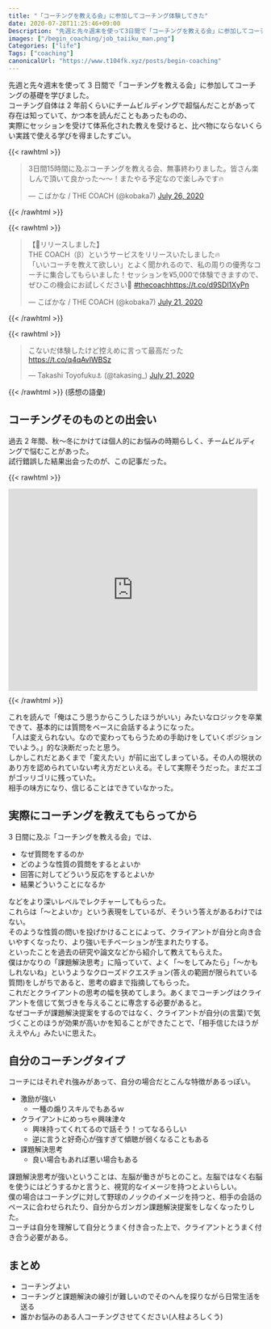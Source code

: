 ```yaml
---
title: "「コーチングを教える会」に参加してコーチング体験してきた"
date: 2020-07-28T11:25:46+09:00
Description: "先週と先々週末を使って3日間で「コーチングを教える会」に参加してコーチングの基礎を学びました"
images: ["/begin_coaching/job_taiiku_man.png"]
Categories: ["life"]
Tags: ["coaching"]
canonicalUrl: "https://www.t104fk.xyz/posts/begin-coaching"
---
```


先週と先々週末を使って 3 日間で「コーチングを教える会」に参加してコーチングの基礎を学びました。  
コーチング自体は 2 年前くらいにチームビルディングで超悩んだことがあって存在は知っていて、かつ本を読んだこともあったものの、  
実際にセッションを受けて体系化された教えを受けると、比べ物にならないくらい実践で使える学びを得ましたすごい。

{{< rawhtml >}}

<blockquote class="twitter-tweet"><p lang="ja" dir="ltr">3日間15時間に及ぶコーチングを教える会、無事終わりました。皆さん楽しんで頂いて良かった〜〜！またやる予定なので楽しみです🔥</p>&mdash; こばかな / THE COACH (@kobaka7) <a href="https://twitter.com/kobaka7/status/1287266904373989376?ref_src=twsrc%5Etfw">July 26, 2020</a></blockquote> <script async src="https://platform.twitter.com/widgets.js" charset="utf-8"></script>
{{< /rawhtml >}}

{{< rawhtml >}}

<blockquote class="twitter-tweet"><p lang="ja" dir="ltr">【🎉リリースしました】<br>THE COACH（β）というサービスをリリースいたしました🔥<br>「いいコーチを教えて欲しい」とよく聞かれるので、私の周りの優秀なコーチに集合してもらいました！セッションを¥5,000で体験できますので、ぜひこの機会にお試しください🙏 <a href="https://twitter.com/hashtag/thecoach?src=hash&amp;ref_src=twsrc%5Etfw">#thecoach</a><a href="https://t.co/d9SDl1XyPn">https://t.co/d9SDl1XyPn</a></p>&mdash; こばかな / THE COACH (@kobaka7) <a href="https://twitter.com/kobaka7/status/1285394399237570560?ref_src=twsrc%5Etfw">July 21, 2020</a></blockquote> <script async src="https://platform.twitter.com/widgets.js" charset="utf-8"></script>
{{< /rawhtml >}}

{{< rawhtml >}}

<blockquote class="twitter-tweet"><p lang="ja" dir="ltr">こないだ体験したけど控えめに言って最高だった <a href="https://t.co/q4qAvIWBSz">https://t.co/q4qAvIWBSz</a></p>&mdash; Takashi Toyofuku⚓️ (@takasing_) <a href="https://twitter.com/takasing_/status/1285396461161611264?ref_src=twsrc%5Etfw">July 21, 2020</a></blockquote> <script async src="https://platform.twitter.com/widgets.js" charset="utf-8"></script>
{{< /rawhtml >}}
(感想の語彙)

## コーチングそのものとの出会い

過去 2 年間、秋〜冬にかけては個人的にお悩みの時期らしく、チームビルディングで悩むことがあった。  
試行錯誤した結果出会ったのが、この記事だった。

{{< rawhtml >}}

<iframe class="note-embed" src="https://note.com/embed/notes/n0e2de5bc2b9a" style="border: 0; display: block; max-width: 99%; width: 494px; padding: 0px; margin: 10px 0px; position: static; visibility: visible;" height="400"></iframe><script async src="https://note.com/scripts/embed.js" charset="utf-8"></script>
{{< /rawhtml >}}

これを読んで「俺はこう思うからこうしたほうがいい」みたいなロジックを卒業できて、基本的には質問をベースに会話するようになった。  
「人は変えられない。なので変わってもらうための手助けをしていくポジションでいよう。」的な決断だったと思う。  
しかしこれだとあくまで「変えたい」が前に出てしまっている。その人の現状のあり方を認められていない考え方だといえる。そして実際そうだった。まだエゴがゴッリゴリに残っていた。  
相手の味方になり、信じることはできていなかった。

## 実際にコーチングを教えてもらってから

3 日間に及ぶ「コーチングを教える会」では、

- なぜ質問をするのか
- どのような性質の質問をするとよいか
- 回答に対してどういう反応をするとよいか
- 結果どういうことになるか

などをより深いレベルでレクチャーしてもらった。  
これらは「〜とよいか」という表現をしているが、そういう答えがあるわけではない。  
そのような性質の問いを投げかけることによって、クライアントが自分と向き合いやすくなったり、より強いモチベーションが生まれたりする。  
といったことを過去の研究や論文などから紹介して教えてもらえた。  
僕はかなりの「課題解決思考」に陥っていて、よく「〜をしてみたら」「〜かもしれないね」というようなクローズドクエスチョン(答えの範囲が限られている質問)をしがちであると、思考の癖まで指摘してもらった。  
これだとクライアントの思考の幅を狭めてしまう。あくまでコーチングはクライアントを信じて気づきを与えることに専念する必要があると。  
なぜコーチが課題解決提案をするのではなく、クライアントが自分(の言葉)で気づくことのほうが効果が高いかを知ることができたことで、「相手信じたほうがええやん」みたいに思えた。

## 自分のコーチングタイプ

コーチにはそれぞれ強みがあって、自分の場合だとこんな特徴があるっぽい。

- 激励が強い
  - 一種の煽りスキルでもあるｗ
- クライアントにめっちゃ興味津々
  - 興味持ってくれてるので話そう！ってなるらしい
  - 逆に言うと好奇心が強すぎて傾聴が弱くなることもある
- 課題解決思考
  - 良い場合もあれば悪い場合もある

課題解決思考が強いということは、左脳が働きがちとのこと。左脳ではなく右脳を使うにはどうするかと言うと、視覚的なイメージを持つとよいらしい。  
僕の場合はコーチングに対して野球のノックのイメージを持つと、相手の会話のペースに合わせられたり、自分からガンガン課題解決提案をしなくなったりした。  
コーチは自分を理解して自分とうまく付き合った上で、クライアントとうまく付き合う必要がある。

## まとめ

- コーチングよい
- コーチングと課題解決の線引が難しいのでそのへんを探りながら日常生活を送る
- 誰かお悩みのある人コーチングさせてください(人柱よろしくう)
